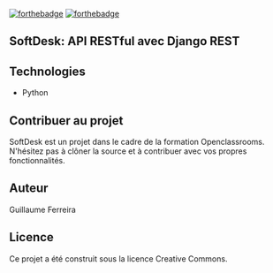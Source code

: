 [![forthebadge](https://forthebadge.com/images/badges/cc-0.svg)](https://forthebadge.com) [![forthebadge](https://forthebadge.com/images/badges/made-with-python.svg)](https://forthebadge.com)

## SoftDesk: API RESTful avec Django REST



## Technologies
- Python

## Contribuer au projet

SoftDesk est un projet dans le cadre de la formation Openclassrooms. N'hésitez pas à clôner la source et à contribuer avec vos propres fonctionnalités.

## Auteur

Guillaume Ferreira

## Licence

Ce projet a été construit sous la licence Creative Commons.
